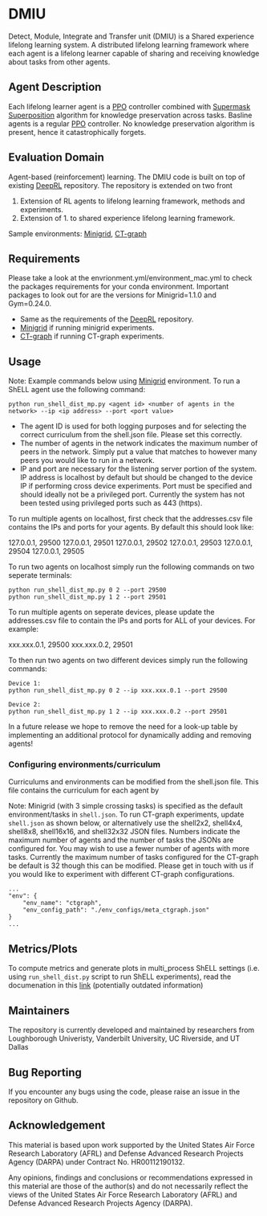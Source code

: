# DMIU
Detect, Module, Integrate and Transfer unit (DMIU) is a Shared experience lifelong learning system.
A distributed lifelong learning framework where each agent is a lifelong learner capable of sharing and receiving knowledge about tasks from other agents.

## Agent Description
Each lifelong learner agent is a [PPO](https://arxiv.org/abs/1707.06347) controller combined with [Supermask Superposition](https://arxiv.org/abs/2006.14769) algorithm for knowledge preservation across tasks.
Basline agents is a regular [PPO](https://arxiv.org/abs/1707.06347) controller. No knowledge preservation algorithm is present, hence it catastrophically forgets.

## Evaluation Domain
Agent-based (reinforcement) learning. The DMIU code is built on top of existing [DeepRL](https://github.com/ShangtongZhang/DeepRL) repository. The repository is extended on two front
1. Extension of RL agents to lifelong learning framework, methods and experiments.
2. Extension of 1. to shared experience lifelong learning framework.

Sample environments: [Minigrid](https://github.com/Farama-Foundation/gym-minigrid), [CT-graph](https://github.com/soltoggio/CT-graph)

## Requirements
Please take a look at the envrionment.yml/environment_mac.yml to check the packages requirements for your conda environment. Important packages to look out for are the versions for Minigrid=1.1.0 and Gym=0.24.0.

- Same as the requirements of the [DeepRL](https://github.com/ShangtongZhang/DeepRL) repository.
- [Minigrid](https://github.com/Farama-Foundation/gym-minigrid) if running minigrid experiments.
- [CT-graph](https://github.com/soltoggio/CT-graph) if running CT-graph experiments.

## Usage
Note: Example commands below using [Minigrid](https://github.com/Farama-Foundation/gym-minigrid) environment.
To run a ShELL agent use the following command:
```
python run_shell_dist_mp.py <agent id> <number of agents in the network> --ip <ip address> --port <port value>
```
- The agent ID is used for both logging purposes and for selecting the correct curriculum from the shell.json file. Please set this correctly.
- The number of agents in the network indicates the maximum number of peers in the network. Simply put a value that matches to however many peers you would like to run in a network.
- IP and port are necessary for the listening server portion of the system. IP address is localhost by default but should be changed to the device IP if performing cross device experiments. Port must be specified and should ideally not be a privileged port. Currently the system has not been tested using privileged ports such as 443 (https).


To run multiple agents on localhost, first check that the addresses.csv file contains the IPs and ports for your agents. By default this should look like:

127.0.0.1, 29500
127.0.0.1, 29501
127.0.0.1, 29502
127.0.0.1, 29503
127.0.0.1, 29504
127.0.0.1, 29505

To run two agents on localhost simply run the following commands on two seperate terminals:
```
python run_shell_dist_mp.py 0 2 --port 29500
python run_shell_dist_mp.py 1 2 --port 29501
```

To run multiple agents on seperate devices, please update the addresses.csv file to contain the IPs and ports for ALL of your devices. For example:

xxx.xxx.0.1, 29500
xxx.xxx.0.2, 29501

To then run two agents on two different devices simply run the following commands:
```
Device 1:
python run_shell_dist_mp.py 0 2 --ip xxx.xxx.0.1 --port 29500

Device 2:
python run_shell_dist_mp.py 1 2 --ip xxx.xxx.0.2 --port 29501
```

In a future release we hope to remove the need for a look-up table by implementing an additional protocol for dynamically adding and removing agents!


### Configuring environments/curriculum
Curriculums and environments can be modified from the shell.json file. This file contains the curriculum for each agent by

Note: Minigrid (with 3 simple crossing tasks) is specified as the default environment/tasks in `shell.json`. To run CT-graph experiments, update `shell.json` as shown below, or alternatively use the shell2x2, shell4x4, shell8x8, shell16x16, and shell32x32 JSON files. Numbers indicate the maximum number of agents and the number of tasks the JSONs are configured for. You may wish to use a fewer number of agents with more tasks. Currently the maximum number of tasks configured for the CT-graph be default is 32 though this can be modified. Please get in touch with us if you would like to experiment with different CT-graph configurations.
```
...
"env": {
    "env_name": "ctgraph",
    "env_config_path": "./env_configs/meta_ctgraph.json"
}
...
```

## Metrics/Plots
To compute metrics and generate plots in multi_process ShELL settings (i.e. using `run_shell_dist.py` script to run ShELL experiments), read the documenation in this [link](README_plots.md) (potentially outdated information)

## Maintainers
The repository is currently developed and maintained by researchers from Loughborough Univeristy, Vanderbilt University, UC Riverside, and UT Dallas

## Bug Reporting
If you encounter any bugs using the code, please raise an issue in the repository on Github.

## Acknowledgement
This material is based upon work supported by the United States Air Force Research Laboratory (AFRL) and Defense Advanced Research Projects Agency (DARPA) under Contract No. HR00112190132.

Any opinions, findings and conclusions or recommendations expressed in this material are those of the author(s) and do not necessarily reflect the views of the United States Air Force Research Laboratory (AFRL) and Defense Advanced Research Projects Agency (DARPA).
